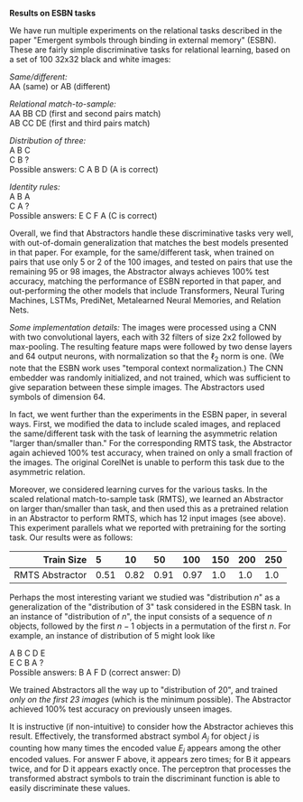 
**Results on ESBN tasks**

We have run multiple experiments on the relational tasks described in the paper "Emergent symbols through binding in external memory" (ESBN). These are fairly simple discriminative tasks for relational learning, based on a set of 100 32x32 black and white images:

*Same/different:* <br>
AA (same) or AB (different)

*Relational match-to-sample:* <br> 
AA BB CD (first and second pairs match)<br>
AB CC DE (first and third pairs match)

*Distribution of three:*<br>
A B C <br>
C B ?  
Possible answers: C A B D (A is correct)

*Identity rules:*<br>
A B A <br>
C A ?  
Possible answers: E C F A (C is correct)

Overall, we find that Abstractors 
handle these discriminative tasks very well, 
with out-of-domain generalization that 
matches the best models presented in that paper. For example, for the same/different task,
when trained on pairs that use only 5 or 2 of the 100 images, and tested on pairs that use the remaining 95 or 98 images, the Abstractor 
always achieves 100% test accuracy, matching the performance of ESBN reported in that paper, and out-performing the other models that include Transformers, Neural Turing Machines, LSTMs, PrediNet, Metalearned Neural Memories, 
and Relation Nets.

*Some implementation details:* The images were processed using a CNN with two convolutional layers, 
each with 32 filters of size 2x2 followed by max-pooling. The resulting feature maps were followed 
by two dense layers and 64 output neurons, with normalization so that the $\ell_2$ norm is one. (We note that the ESBN work uses "temporal context normalization.) The CNN embedder was randomly 
initialized, and not trained, which was sufficient to give separation between these simple images. The Abstractors used symbols of dimension 64.

In fact, we went further than the experiments in the ESBN paper, in several ways. First, 
we modified the data to include scaled images, and replaced the same/different task with the task of learning the asymmetric relation "larger than/smaller than." For the corresponding RMTS task, the Abstractor again achieved 100% test accuracy, when trained on only a small fraction of the images. The original CorelNet is unable to perform this task due to the asymmetric relation. 

Moreover, we considered learning 
curves for the various tasks. In the scaled relational match-to-sample task (RMTS), we learned an Abstractor on larger than/smaller than task, and then used this as a pretrained relation in an Abstractor to perform RMTS, which has 12 input images (see above). This experiment parallels what we reported with pretraining for the sorting task. Our results were as follows:


| Train Size | 5           | 10          | 50          | 100         | 150         | 200         | 250    | 
|-----------:|:------------|:------------|:------------|:------------|:------------|:------------|:-------|
| RMTS Abstractor | 0.51   | 0.82        | 0.91        | 0.97        | 1.0         | 1.0         | 1.0    |


Perhaps the most interesting variant we studied was 
"distribution $n$" as a generalization of the "distribution of 3" task considered in the ESBN task. 
In an instance of "distribution of $n$", the input 
consists of a sequence of $n$ objects, followed by 
the first $n-1$ objects in a permutation of the first $n$.  For example, an instance of distribution of 5 might look like 

A B C D E <br>
E C B A ? <br>
Possible answers: B A F D (correct answer: D)

We trained Abstractors all the way up to "distribution of 20", and trained *only on the first 23 images* (which is the minimum possible). The Abstractor achieved 100% test accuracy on previously unseen images. 

It is instructive (if non-intuitive) to consider how the Abstractor achieves this result. Effectively, the transformed abstract symbol $A_j$ for object $j$ is counting how 
many times the encoded value $E_j$ appears among the 
other encoded values. For answer F above, it appears zero times; for B it appears twice, and for D it appears exactly once. The perceptron that processes the transformed abstract symbols to train the discriminant function is able to easily discriminate 
these values.

